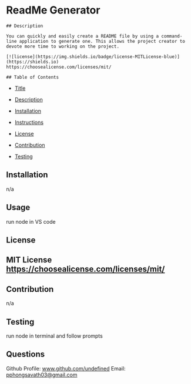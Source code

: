 # ReadMe Generator

    ## Description

    You can quickly and easily create a README file by using a command-line application to generate one. This allows the project creator to devote more time to working on the project.

    [![license](https://img.shields.io/badge/license-MITLicense-blue)](https://shields.io)
    https://choosealicense.com/licenses/mit/

    ## Table of Contents 
  
  - [Title](#title)
  
  - [Description](#description)

  - [Installation](#installation)

  - [Instructions](#instructions)

  - [License](#license)

  - [Contribution](#contribution)

  - [Testing](#testing)
  
  
  ## Installation

  n/a
  
  ## Usage

  run node in VS code

  ## License

  MIT License
  https://choosealicense.com/licenses/mit/
  ---
  
  
  ## Contribution

  n/a

  ## Testing

  run node in terminal and follow prompts  

  ## Questions

  Github Profile: www.github.com/undefined
  Email: pphongsavath03@gmail.com
  

